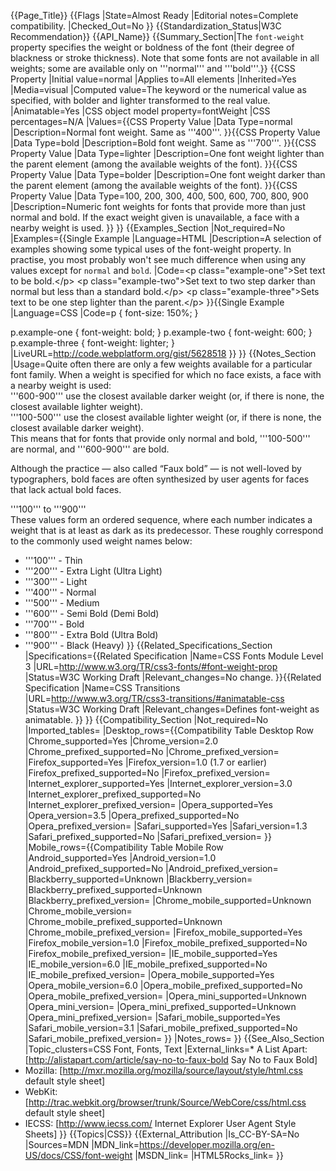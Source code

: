 {{Page_Title}}
{{Flags
|State=Almost Ready
|Editorial notes=Complete compatibility.
|Checked_Out=No
}}
{{Standardization_Status|W3C Recommendation}}
{{API_Name}}
{{Summary_Section|The <code>font-weight</code> property specifies the weight or boldness of the font (their degree of blackness or stroke thickness). Note that some fonts are not available in all weights; some are available only on '''normal''' and '''bold'''.}}
{{CSS Property
|Initial value=normal
|Applies to=All elements
|Inherited=Yes
|Media=visual
|Computed value=The keyword or the numerical value as specified, with bolder and lighter transformed to the real value.
|Animatable=Yes
|CSS object model property=fontWeight
|CSS percentages=N/A
|Values={{CSS Property Value
|Data Type=normal
|Description=Normal font weight. Same as '''400'''.
}}{{CSS Property Value
|Data Type=bold
|Description=Bold font weight. Same as '''700'''.
}}{{CSS Property Value
|Data Type=lighter
|Description=One font weight lighter than the parent element (among the available weights of the font).
}}{{CSS Property Value
|Data Type=bolder
|Description=One font weight darker than the parent element (among the available weights of the font).
}}{{CSS Property Value
|Data Type=100, 200, 300, 400, 500, 600, 700, 800, 900
|Description=Numeric font weights for fonts that provide more than just normal and bold. If the exact weight given is unavailable, a face with a nearby weight is used.
}}
}}
{{Examples_Section
|Not_required=No
|Examples={{Single Example
|Language=HTML
|Description=A selection of examples showing some typical uses of the font-weight property. In practise, you most probably won't see much difference when using any  values except for <code>normal</code> and <code>bold</code>.
|Code=&lt;p class="example-one"&gt;Set text to be bold.&lt;/p&gt;
&lt;p class="example-two"&gt;Set text to two step darker than normal but less than a standard bold.&lt;/p&gt;
&lt;p class="example-three"&gt;Sets text to be one step lighter than the parent.&lt;/p&gt;
}}{{Single Example
|Language=CSS
|Code=p { font-size: 150%; }

p.example-one { font-weight: bold; }
p.example-two { font-weight: 600; }
p.example-three { font-weight: lighter; }
|LiveURL=http://code.webplatform.org/gist/5628518
}}
}}
{{Notes_Section
|Usage=Quite often there are only a few weights available for a particular font family. When a weight is specified for which no face exists, a face with a nearby weight is used:<br />
'''600-900''' use the closest available darker weight (or, if there is none, the closest available lighter weight).<br />
'''100-500''' use the closest available lighter weight (or, if there is none, the closest available darker weight).<br />
This means that for fonts that provide only normal and bold, '''100-500''' are normal, and '''600-900''' are bold.

Although the practice — also called “Faux bold” — is not well-loved by typographers, bold faces are often synthesized by user agents for faces that lack actual bold faces.

'''100''' to '''900'''<br />
These values form an ordered sequence, where each number indicates a weight that is at least as dark as its predecessor. These roughly correspond to the commonly used weight names below:

* '''100''' - Thin
* '''200''' - Extra Light (Ultra Light)
* '''300''' - Light
* '''400''' - Normal
* '''500''' - Medium
* '''600''' - Semi Bold (Demi Bold)
* '''700''' - Bold
* '''800''' - Extra Bold (Ultra Bold)
* '''900''' - Black (Heavy)
}}
{{Related_Specifications_Section
|Specifications={{Related Specification
|Name=CSS Fonts Module Level 3
|URL=http://www.w3.org/TR/css3-fonts/#font-weight-prop
|Status=W3C Working Draft
|Relevant_changes=No change.
}}{{Related Specification
|Name=CSS Transitions
|URL=http://www.w3.org/TR/css3-transitions/#animatable-css
|Status=W3C Working Draft
|Relevant_changes=Defines font-weight as animatable.
}}
}}
{{Compatibility_Section
|Not_required=No
|Imported_tables=
|Desktop_rows={{Compatibility Table Desktop Row
|Chrome_supported=Yes
|Chrome_version=2.0
|Chrome_prefixed_supported=No
|Chrome_prefixed_version=
|Firefox_supported=Yes
|Firefox_version=1.0 (1.7 or earlier)
|Firefox_prefixed_supported=No
|Firefox_prefixed_version=
|Internet_explorer_supported=Yes
|Internet_explorer_version=3.0
|Internet_explorer_prefixed_supported=No
|Internet_explorer_prefixed_version=
|Opera_supported=Yes
|Opera_version=3.5
|Opera_prefixed_supported=No
|Opera_prefixed_version=
|Safari_supported=Yes
|Safari_version=1.3
|Safari_prefixed_supported=No
|Safari_prefixed_version=
}}
|Mobile_rows={{Compatibility Table Mobile Row
|Android_supported=Yes
|Android_version=1.0
|Android_prefixed_supported=No
|Android_prefixed_version=
|Blackberry_supported=Unknown
|Blackberry_version=
|Blackberry_prefixed_supported=Unknown
|Blackberry_prefixed_version=
|Chrome_mobile_supported=Unknown
|Chrome_mobile_version=
|Chrome_mobile_prefixed_supported=Unknown
|Chrome_mobile_prefixed_version=
|Firefox_mobile_supported=Yes
|Firefox_mobile_version=1.0
|Firefox_mobile_prefixed_supported=No
|Firefox_mobile_prefixed_version=
|IE_mobile_supported=Yes
|IE_mobile_version=6.0
|IE_mobile_prefixed_supported=No
|IE_mobile_prefixed_version=
|Opera_mobile_supported=Yes
|Opera_mobile_version=6.0
|Opera_mobile_prefixed_supported=No
|Opera_mobile_prefixed_version=
|Opera_mini_supported=Unknown
|Opera_mini_version=
|Opera_mini_prefixed_supported=Unknown
|Opera_mini_prefixed_version=
|Safari_mobile_supported=Yes
|Safari_mobile_version=3.1
|Safari_mobile_prefixed_supported=No
|Safari_mobile_prefixed_version=
}}
|Notes_rows=
}}
{{See_Also_Section
|Topic_clusters=CSS Font, Fonts, Text
|External_links=* A List Apart: [http://alistapart.com/article/say-no-to-faux-bold Say No to Faux Bold]
* Mozilla: [http://mxr.mozilla.org/mozilla/source/layout/style/html.css default style sheet]
* WebKit: [http://trac.webkit.org/browser/trunk/Source/WebCore/css/html.css default style sheet]
* IECSS: [http://www.iecss.com/ Internet Explorer User Agent Style Sheets]
}}
{{Topics|CSS}}
{{External_Attribution
|Is_CC-BY-SA=No
|Sources=MDN
|MDN_link=https://developer.mozilla.org/en-US/docs/CSS/font-weight
|MSDN_link=
|HTML5Rocks_link=
}}